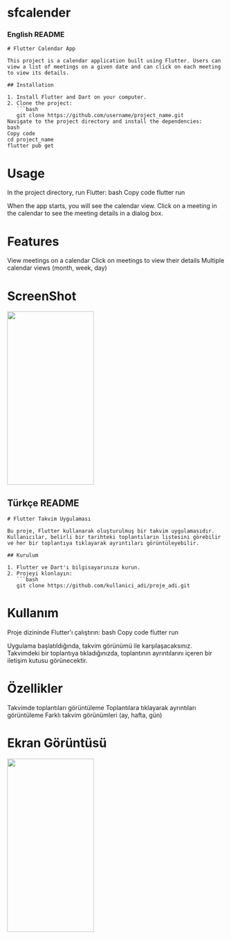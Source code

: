 # sfcalender
 

### English README

``` 
# Flutter Calendar App

This project is a calendar application built using Flutter. Users can view a list of meetings on a given date and can click on each meeting to view its details.

## Installation

1. Install Flutter and Dart on your computer.
2. Clone the project:
   ```bash
   git clone https://github.com/username/project_name.git
Navigate to the project directory and install the dependencies:
bash
Copy code
cd project_name
flutter pub get
````

# Usage
In the project directory, run Flutter:
bash
Copy code
flutter run

When the app starts, you will see the calendar view.
Click on a meeting in the calendar to see the meeting details in a dialog box.
 
# Features
View meetings on a calendar
Click on meetings to view their details
Multiple calendar views (month, week, day) 

# ScreenShot

<img src="https://github.com/HaticeDilmac/sfcalender/assets/100489350/4ecdb8ce-6a0b-4d3e-b854-7c4bbca60969" width="200" height="400">  

## Türkçe README

```
# Flutter Takvim Uygulaması

Bu proje, Flutter kullanarak oluşturulmuş bir takvim uygulamasıdır. Kullanıcılar, belirli bir tarihteki toplantıların listesini görebilir ve her bir toplantıya tıklayarak ayrıntıları görüntüleyebilir.

## Kurulum

1. Flutter ve Dart'ı bilgisayarınıza kurun.
2. Projeyi klonlayın:
   ```bash
   git clone https://github.com/kullanici_adi/proje_adi.git
```
# Kullanım
Proje dizininde Flutter'ı çalıştırın:
bash
Copy code
flutter run

Uygulama başlatıldığında, takvim görünümü ile karşılaşacaksınız.
Takvimdeki bir toplantıya tıkladığınızda, toplantının ayrıntılarını içeren bir iletişim kutusu görünecektir.

# Özellikler
Takvimde toplantıları görüntüleme
Toplantılara tıklayarak ayrıntıları görüntüleme
Farklı takvim görünümleri (ay, hafta, gün)

# Ekran Görüntüsü

<img src="https://github.com/HaticeDilmac/sfcalender/assets/100489350/4ecdb8ce-6a0b-4d3e-b854-7c4bbca60969" width="200" height="400"> 
